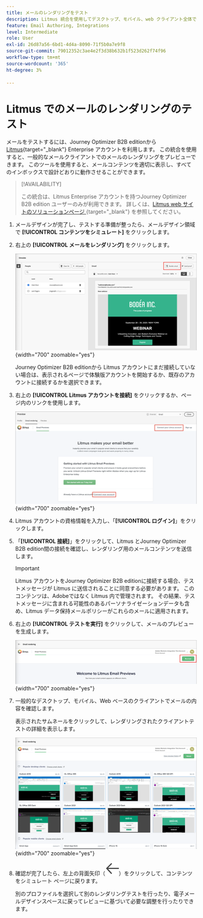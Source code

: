 ```yaml
---
title: メールのレンダリングをテスト
description: Litmus 統合を使用してデスクトップ、モバイル、web クライアント全体でメールのレンダリングをテストし、Journey Optimizer B2B editionでインボックスの互換性を確認します。
feature: Email Authoring, Integrations
level: Intermediate
role: User
exl-id: 26d87a56-6bd1-4d4a-8090-71f5b0a7e9f8
source-git-commit: 79012352c3ae4e2f3d38b632b1f523d262f74f96
workflow-type: tm+mt
source-wordcount: '365'
ht-degree: 3%

---
```


# Litmus でのメールのレンダリングのテスト

メールをテストするには、Journey Optimizer B2B editionから [Litmus](https://www.litmus.com/email-testing){target="_blank"} Enterprise アカウントを利用します。 この統合を使用すると、一般的なメールクライアントでのメールのレンダリングをプレビューできます。 このツールを使用すると、メールコンテンツを適切に表示し、すべてのインボックスで設計どおりに動作させることができます。

>[!AVAILABILITY]
>
>この統合は、Litmus Enterprise アカウントを持つJourney Optimizer B2B edition ユーザーのみが利用できます。 詳しくは、[Litmus web サイトのソリューションページ &#x200B;](https://www.litmus.com/solutions/esp/adobe-journey-optimizer){target="_blank"} を参照してください。

1. メールデザインが完了し、テストする準備が整ったら、メールデザイン領域で **[!UICONTROL コンテンツをシミュレート]** をクリックします。

1. 右上の **[!UICONTROL メールをレンダリング]** をクリックします。

   ![&#x200B; メールをレンダリングボタン &#x200B;](./assets/email-simulate-render-button.png){width="700" zoomable="yes"}

   Journey Optimizer B2B editionから Litmus アカウントにまだ接続していない場合は、表示されるページで体験版アカウントを開始するか、既存のアカウントに接続するかを選択できます。

1. 右上の **[!UICONTROL Litmus アカウントを接続]** をクリックするか、ページ内のリンクを使用します。

   ![Litmus アカウントを接続する &#x200B;](./assets/email-simulate-render-litmus-connect.png){width="700" zoomable="yes"}

1. Litmus アカウントの資格情報を入力し、「**[!UICONTROL ログイン]**」をクリックします。

1. 「**[!UICONTROL 接続]**」をクリックして、Litmus とJourney Optimizer B2B edition間の接続を確認し、レンダリング用のメールコンテンツを送信します。

   >[!IMPORTANT]
   >
   >Litmus アカウントをJourney Optimizer B2B editionに接続する場合、テストメッセージが Litmus に送信されることに同意する必要があります。 このコンテンツは、Adobeではなく Litmus 内で管理されます。 その結果、テストメッセージに含まれる可能性のあるパーソナライゼーションデータも含め、Litmus データ保持メールポリシーがこれらのメールに適用されます。

1. 右上の **[!UICONTROL テストを実行]** をクリックして、メールのプレビューを生成します。

   ![Litmus レンダリングテストの実行 &#x200B;](./assets/email-simulate-render-litmus-run-test.png){width="700" zoomable="yes"}

1. 一般的なデスクトップ、モバイル、Web ベースのクライアントでメールの内容を確認します。

   表示されたサムネールをクリックして、レンダリングされたクライアントテストの詳細を表示します。

   ![Litmus メールのプレビュー &#x200B;](./assets/email-simulate-render-litmus-previews.png){width="700" zoomable="yes"}

1. 確認が完了したら、左上の背面矢印（![&#x200B; フィルターを表示または非表示のアイコン &#x200B;](../../assets/do-not-localize/icon_back-arrow.svg)）をクリックして、コンテンツをシミュレート ページに戻ります。

   別のプロファイルを選択して別のレンダリングテストを行ったり、電子メールデザインスペースに戻ってレビューに基づいて必要な調整を行ったりできます。
